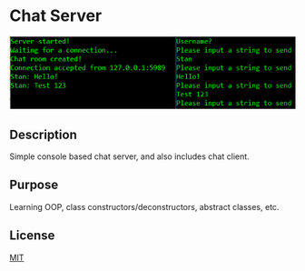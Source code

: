 # Chat Server

![screenshot](https://raw.githubusercontent.com/StanTsky/ChatServer/master/VSrunExample.PNG)

## Description
Simple console based chat server, and also includes chat client.

## Purpose
Learning OOP, class constructors/deconstructors, abstract classes, etc.

## License
[MIT](https://choosealicense.com/licenses/mit/)
